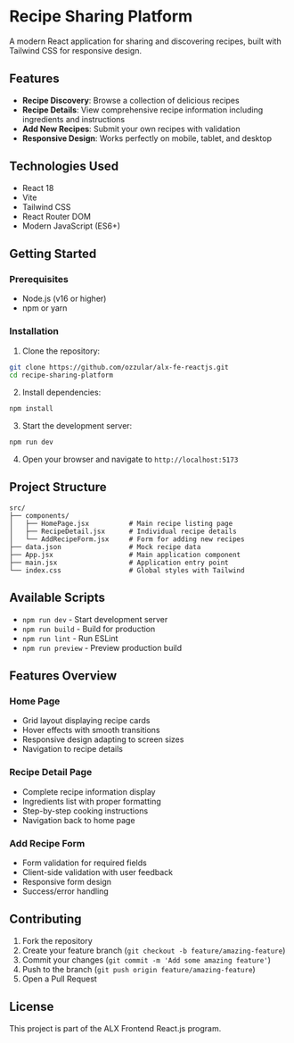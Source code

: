 # Recipe Sharing Platform

A modern React application for sharing and discovering recipes, built with Tailwind CSS for responsive design.

## Features

- **Recipe Discovery**: Browse a collection of delicious recipes
- **Recipe Details**: View comprehensive recipe information including ingredients and instructions
- **Add New Recipes**: Submit your own recipes with validation
- **Responsive Design**: Works perfectly on mobile, tablet, and desktop

## Technologies Used

- React 18
- Vite
- Tailwind CSS
- React Router DOM
- Modern JavaScript (ES6+)

## Getting Started

### Prerequisites

- Node.js (v16 or higher)
- npm or yarn

### Installation

1. Clone the repository:
```bash
git clone https://github.com/ozzular/alx-fe-reactjs.git
cd recipe-sharing-platform
```

2. Install dependencies:
```bash
npm install
```

3. Start the development server:
```bash
npm run dev
```

4. Open your browser and navigate to `http://localhost:5173`

## Project Structure

```
src/
├── components/
│   ├── HomePage.jsx          # Main recipe listing page
│   ├── RecipeDetail.jsx      # Individual recipe details
│   └── AddRecipeForm.jsx     # Form for adding new recipes
├── data.json                 # Mock recipe data
├── App.jsx                   # Main application component
├── main.jsx                  # Application entry point
└── index.css                 # Global styles with Tailwind
```

## Available Scripts

- `npm run dev` - Start development server
- `npm run build` - Build for production
- `npm run lint` - Run ESLint
- `npm run preview` - Preview production build

## Features Overview

### Home Page
- Grid layout displaying recipe cards
- Hover effects with smooth transitions
- Responsive design adapting to screen sizes
- Navigation to recipe details

### Recipe Detail Page
- Complete recipe information display
- Ingredients list with proper formatting
- Step-by-step cooking instructions
- Navigation back to home page

### Add Recipe Form
- Form validation for required fields
- Client-side validation with user feedback
- Responsive form design
- Success/error handling

## Contributing

1. Fork the repository
2. Create your feature branch (`git checkout -b feature/amazing-feature`)
3. Commit your changes (`git commit -m 'Add some amazing feature'`)
4. Push to the branch (`git push origin feature/amazing-feature`)
5. Open a Pull Request

## License

This project is part of the ALX Frontend React.js program.